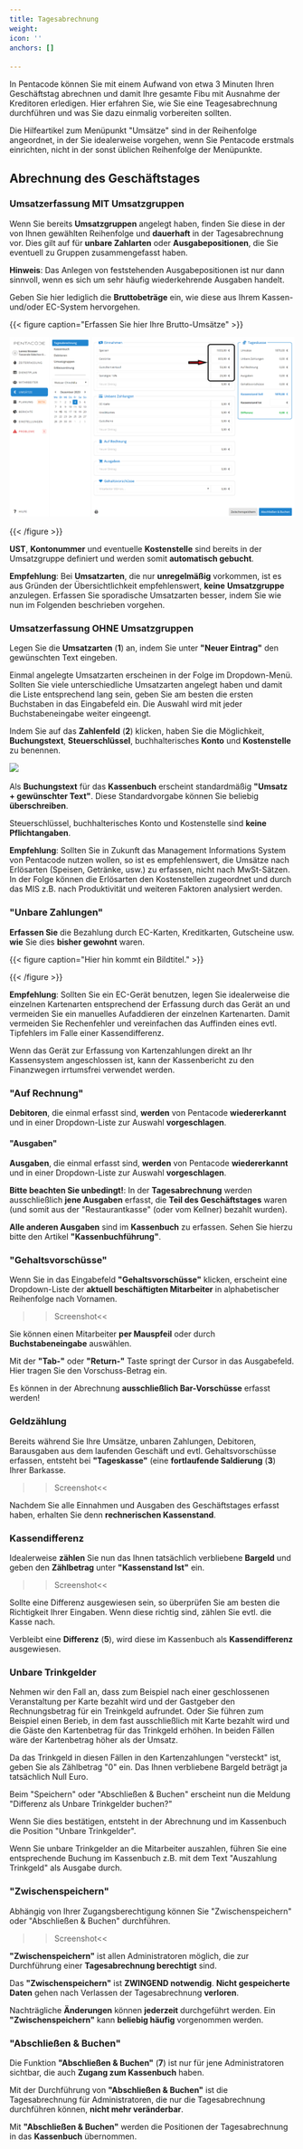 ```yaml
---
title: Tagesabrechnung
weight: 
icon: ''
anchors: []

---
```

In Pentacode können Sie mit einem Aufwand von etwa 3 Minuten Ihren Geschäftstag abrechnen und damit Ihre gesamte Fibu mit Ausnahme der Kreditoren erledigen. Hier erfahren Sie, wie Sie eine Teagesabrechnung durchführen und was Sie dazu einmalig vorbereiten sollten.

Die Hilfeartikel zum Menüpunkt "Umsätze" sind in der Reihenfolge angeordnet, in der Sie idealerweise vorgehen, wenn Sie Pentacode erstmals einrichten, nicht in der sonst üblichen Reihenfolge der Menüpunkte.

## Abrechnung des Geschäftstages

### Umsatzerfassung MIT Umsatzgruppen

Wenn Sie bereits **Umsatzgruppen** angelegt haben, finden Sie diese in der von Ihnen gewählten Reihenfolge und **dauerhaft** in der Tagesabrechnung vor. Dies gilt auf für **unbare Zahlarten** oder **Ausgabepositionen**, die Sie eventuell zu Gruppen zusammengefasst haben.

**Hinweis**: Das Anlegen von feststehenden Ausgabepositionen ist nur dann sinnvoll, wenn es sich um sehr häufig wiederkehrende Ausgaben handelt.

Geben Sie hier lediglich die **Bruttobeträge** ein, wie diese aus Ihrem Kassen- und/oder EC-System hervorgehen.

{{< figure caption="Erfassen Sie hier Ihre Brutto-Umsätze" >}}

![](/uploads/ta1.png)

{{< /figure >}}

**UST**, **Kontonummer** und eventuelle **Kostenstelle** sind bereits in der Umsatzgruppe definiert und werden somit **automatisch gebucht**.

**Empfehlung**: Bei **Umsatzarten**, die nur **unregelmäßig** vorkommen, ist es aus Gründen der Übersichtlichkeit empfehlenswert, **keine** **Umsatzgruppe** anzulegen. Erfassen Sie sporadische Umsatzarten besser, indem Sie wie nun im Folgenden beschrieben vorgehen.

### Umsatzerfassung OHNE Umsatzgruppen

Legen Sie die **Umsatzarten** (**1**) an, indem Sie unter **"Neuer Eintrag"** den gewünschten Text eingeben.

Einmal angelegte Umsatzarten erscheinen in der Folge im Dropdown-Menü. Sollten Sie viele unterschiedliche Umsatzarten angelegt haben und damit die Liste entsprechend lang sein, geben Sie am besten die ersten Buchstaben in das Eingabefeld ein. Die Auswahl wird mit jeder Buchstabeneingabe weiter eingeengt.

Indem Sie auf das **Zahlenfeld** (**2**) klicken, haben Sie die Möglichkeit, **Buchungstext**, **Steuerschlüssel**, buchhalterisches **Konto** und **Kostenstelle** zu benennen.

![](https://s3.amazonaws.com/helpscout.net/docs/assets/5dd29b3f04286364bc91dcd3/images/5e4eb7712c7d3a7e9ae80eda/file-hXWOFndk0I.png)

Als **Buchungstext** für das **Kassenbuch** erscheint standardmäßig **"Umsatz + gewünschter Text"**. Diese Standardvorgabe können Sie beliebig **überschreiben**.

Steuerschlüssel, buchhalterisches Konto und Kostenstelle sind **keine Pflichtangaben**.

**Empfehlung**: Sollten Sie in Zukunft das Management Informations System von Pentacode nutzen wollen, so ist es empfehlenswert, die Umsätze nach Erlösarten (Speisen, Getränke, usw.) zu erfassen, nicht nach MwSt-Sätzen. In der Folge können die Erlösarten den Kostenstellen zugeordnet und durch das MIS z.B. nach Produktivität und weiteren Faktoren analysiert werden.

### "Unbare Zahlungen"

**Erfassen Sie** die Bezahlung durch EC-Karten, Kreditkarten, Gutscheine usw. **wie** Sie dies **bisher gewohnt** waren.

{{< figure caption="Hier hin kommt ein Bildtitel." >}}

{{< /figure >}}

**Empfehlung**: Sollten Sie ein EC-Gerät benutzen, legen Sie idealerweise die einzelnen Kartenarten entsprechend der Erfassung durch das Gerät an und vermeiden Sie ein manuelles Aufaddieren der einzelnen Kartenarten. Damit vermeiden Sie Rechenfehler und vereinfachen das Auffinden eines evtl. Tipfehlers im Falle einer Kassendifferenz.

Wenn das Gerät zur Erfassung von Kartenzahlungen direkt an Ihr Kassensystem angeschlossen ist, kann der Kassenbericht zu den Finanzwegen irrtumsfrei verwendet werden.

### "Auf Rechnung"

**Debitoren**, die einmal erfasst sind, **werden** von Pentacode **wiedererkannt** und in einer Dropdown-Liste zur Auswahl **vorgeschlagen**.

#### "Ausgaben"

**Ausgaben**, die einmal erfasst sind, **werden** von Pentacode **wiedererkannt** und in einer Dropdown-Liste zur Auswahl **vorgeschlagen**.

**Bitte beachten Sie unbedingt!**: In der **Tagesabrechnung** werden ausschließlich **jene Ausgaben** erfasst, die **Teil des Geschäftstages** waren (und somit aus der "Restaurantkasse" (oder vom Kellner) bezahlt wurden).

**Alle anderen Ausgaben** sind im **Kassenbuch** zu erfassen. Sehen Sie hierzu bitte den Artikel **"Kassenbuchführung"**.

### "Gehaltsvorschüsse"

Wenn Sie in das Eingabefeld **"Gehaltsvorschüsse"** klicken, erscheint eine Dropdown-Liste der **aktuell beschäftigten Mitarbeiter** in alphabetischer Reihenfolge nach Vornamen.

> > Screenshot<<

Sie können einen Mitarbeiter **per Mauspfeil** oder durch **Buchstabeneingabe** auswählen.

Mit der **"Tab-"** oder **"Return-"** Taste springt der Cursor in das Ausgabefeld. Hier tragen Sie den Vorschuss-Betrag ein.

Es können in der Abrechnung **ausschließlich Bar-Vorschüsse** erfasst werden!

### Geldzählung

Bereits während Sie Ihre Umsätze, unbaren Zahlungen, Debitoren, Barausgaben aus dem laufenden Geschäft und evtl. Gehaltsvorschüsse erfassen, entsteht bei **"Tageskasse"** (eine **fortlaufende Saldierung** (**3**) Ihrer Barkasse.

> > Screenshot<<

Nachdem Sie alle Einnahmen und Ausgaben des Geschäftstages erfasst haben, erhalten Sie denn **rechnerischen Kassenstand**.

### Kassendifferenz

Idealerweise **zählen** Sie nun das Ihnen tatsächlich verbliebene **Bargeld** und geben den **Zählbetrag** unter **"Kassenstand Ist"** ein.

> > Screenshot<<

Sollte eine Differenz ausgewiesen sein, so überprüfen Sie am besten die Richtigkeit Ihrer Eingaben. Wenn diese richtig sind, zählen Sie evtl. die Kasse nach.

Verbleibt eine **Differenz** (**5**), wird diese im Kassenbuch als **Kassendifferenz** ausgewiesen.

### Unbare Trinkgelder

Nehmen wir den Fall an, dass zum Beispiel nach einer geschlossenen Veranstaltung per Karte bezahlt wird und der Gastgeber den Rechnungsbetrag für ein Treinkgeld aufrundet. Oder Sie führen zum Beispiel einen Berieb, in dem fast ausschließlich mit Karte bezahlt wird und die Gäste den Kartenbetrag für das Trinkgeld erhöhen. In beiden Fällen wäre der Kartenbetrag höher als der Umsatz.

Da das Trinkgeld in diesen Fällen in den Kartenzahlungen "versteckt" ist, geben Sie als Zählbetrag "0" ein. Das Ihnen verbliebene Bargeld beträgt ja tatsächlich Null Euro.

Beim "Speichern" oder "Abschließen & Buchen" erscheint nun die Meldung "Differenz als Unbare Trinkgelder buchen?"

Wenn Sie dies bestätigen, entsteht in der Abrechnung und im Kassenbuch die Position "Unbare Trinkgelder".

Wenn Sie unbare Trinkgelder an die Mitarbeiter auszahlen, führen Sie eine entsprechende Buchung im Kassenbuch z.B. mit dem Text "Auszahlung Trinkgeld" als Ausgabe durch.

### "Zwischenspeichern"

Abhängig von Ihrer Zugangsberechtigung können Sie "Zwischenspeichern" oder "Abschließen & Buchen" durchführen.

> > Screenshot<<

**"Zwischenspeichern"** ist allen Administratoren möglich, die zur Durchführung einer **Tagesabrechnung berechtigt** sind.

Das **"Zwischenspeichern"** ist **ZWINGEND notwendig**. **Nicht gespeicherte Daten** gehen nach Verlassen der Tagesabrechnung **verloren**.

Nachträgliche **Änderungen** können **jederzeit** durchgeführt werden. Ein **"Zwischenspeichern"** kann **beliebig häufig** vorgenommen werden.

### "Abschließen & Buchen"

Die Funktion **"Abschließen & Buchen"** (**7**) ist nur für jene Administratoren sichtbar, die auch **Zugang zum Kassenbuch** haben.

Mit der Durchführung von **"Abschließen & Buchen"** ist die Tagesabrechnung für Administratoren, die nur die Tagesabrechnung durchführen können, **nicht mehr veränderbar**.

Mit **"Abschließen & Buchen"** werden die Positionen der Tagesabrechnung in das **Kassenbuch** übernommen.